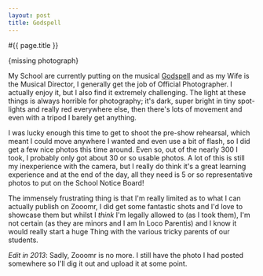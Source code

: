 ```yaml
---
layout: post
title: Godspell
---
```


#{{ page.title }}

{missing photograph}

My School are currently putting on the musical [Godspell](http://en.wikipedia.org/wiki/Godspell) and as my Wife is the Musical Director, I generally get the job of Official Photographer. I actually enjoy it, but I also find it extremely challenging. The light at these things is always horrible for photography; it's dark, super bright in tiny spot-lights and really red everywhere else, then there's lots of movement and even with a tripod I barely get anything.

I was lucky enough this time to get to shoot the pre-show rehearsal, which meant I could move anywhere I wanted and even use a bit of flash, so I did get a few nice photos this time around. Even so, out of the nearly 300 I took, I probably only got about 30 or so usable photos. A lot of this is still my inexperience with the camera, but I really do think it's a great learning experience and at the end of the day, all they need is 5 or so representative photos to put on the School Notice Board!

The immensely frustrating thing is that I'm really limited as to what I can actually publish on Zooomr, I did get some fantastic shots and I'd love to showcase them but whilst I *think* I'm legally allowed to (as I took them), I'm not certain (as they are minors and I am In Loco Parentis) and I know it would really start a huge Thing with the various tricky parents of our students.

*Edit in 2013*: Sadly, Zooomr is no more. I still have the photo I had posted somewhere so I'll dig it out and upload it at some point.